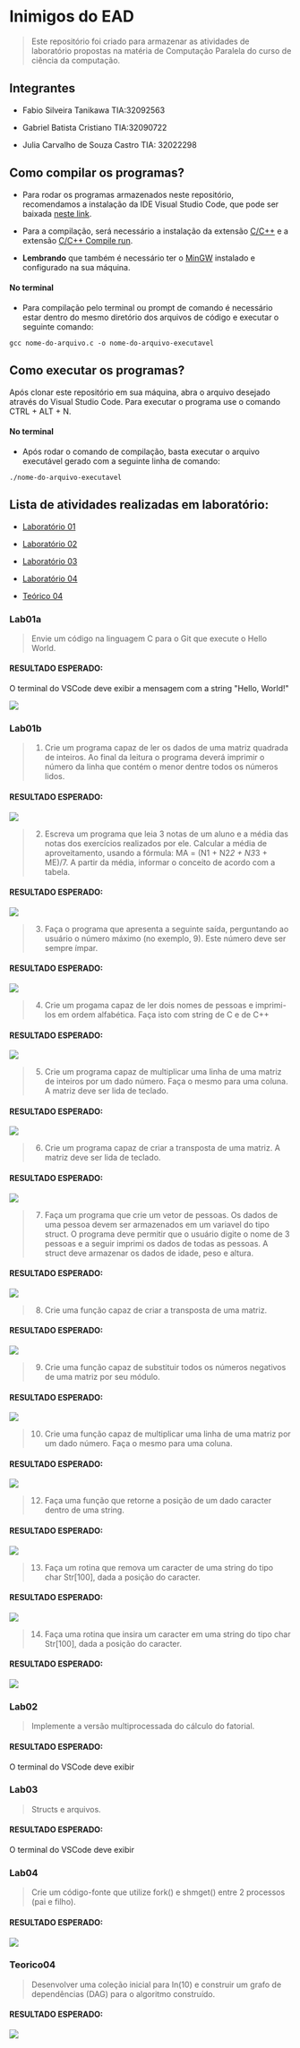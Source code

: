 # Inimigos do EAD

> Este repositório foi criado para armazenar as atividades de laboratório propostas na matéria de Computação Paralela do curso de ciência da computação.

## Integrantes

 - Fabio Silveira Tanikawa TIA:32092563

 - Gabriel Batista Cristiano TIA:32090722 

 - Julia Carvalho de Souza Castro TIA: 32022298

## Como compilar os programas?
 - Para rodar os programas armazenados neste repositório, recomendamos a instalação da IDE Visual Studio Code, que pode ser baixada [neste link](https://code.visualstudio.com).

 - Para a compilação, será necessário a instalação da extensão [C/C++](https://github.com/microsoft/vscode-cpptools) e a extensão [C/C++ Compile run](https://github.com/danielpinto8zz6/c-cpp-compile-run).
 
 - **Lembrando** que também é necessário ter o [MinGW](https://osdn.net/projects/mingw/releases/) instalado e configurado na sua máquina.
 
 #### No terminal 
 - Para compilação pelo terminal ou prompt de comando é necessário estar dentro do mesmo diretório dos arquivos de código e executar o seguinte comando:

` gcc nome-do-arquivo.c -o nome-do-arquivo-executavel `
 

## Como executar os programas?

Após clonar este repositório em sua máquina, abra o arquivo desejado através do Visual Studio Code. Para executar o programa use o comando CTRL + ALT + N.

#### No terminal 
 
 - Após rodar o comando de compilação, basta executar o arquivo executável gerado com a seguinte linha de comando:

` ./nome-do-arquivo-executavel `
 
## Lista de atividades realizadas em laboratório:

- [Laboratório 01](#Lab01)
- [Laboratório 02](#Lab02)
- [Laboratório 03](#Lab03)
- [Laboratório 04](#Lab04)

- [Teórico 04](#Teorico04)

### Lab01a 

> Envie um código na linguagem C para o Git que execute o Hello World.

#### RESULTADO ESPERADO:
O terminal do VSCode deve exibir a mensagem com a string "Hello, World!"

<img src="https://github.com/batistagc/Inimigos-do-EAD-/blob/main/ASSETS/Lab01a-hello.PNG">

### Lab01b

> 1. Crie um programa capaz de ler os dados de uma matriz quadrada de inteiros. Ao final da leitura o programa deverá imprimir o número da linha que contém o menor dentre todos os números lidos.

#### RESULTADO ESPERADO:

<img src="https://github.com/batistagc/Inimigos-do-EAD-/blob/main/ASSETS/Lab01-ex1.PNG">

> 2. Escreva um programa que leia 3 notas de um aluno e a média das notas dos exercícios realizados por ele. Calcular a média de aproveitamento, usando a fórmula: MA = (N1 + N2*2 + N3*3 + ME)/7. A partir da média, informar o conceito de acordo com a tabela.

#### RESULTADO ESPERADO:

<img src="https://github.com/batistagc/Inimigos-do-EAD-/blob/main/ASSETS/Lab01-ex2.PNG">

> 3. Faça o programa que apresenta a seguinte saída, perguntando ao usuário o número máximo (no exemplo, 9). Este número deve ser sempre ímpar.

#### RESULTADO ESPERADO:

<img src="https://github.com/batistagc/Inimigos-do-EAD-/blob/main/ASSETS/Lab01-ex3.PNG">

> 4. Crie um progama capaz de ler dois nomes de pessoas e imprimi-los em ordem alfabética. Faça isto com string de C e de C++

#### RESULTADO ESPERADO:

<img src="https://github.com/batistagc/Inimigos-do-EAD-/blob/main/ASSETS/Lab01-ex4.PNG">

> 5. Crie um programa  capaz de multiplicar uma linha de uma matriz de inteiros por um dado número. Faça o mesmo para uma coluna. A matriz deve ser lida de teclado.

#### RESULTADO ESPERADO:

<img src="https://github.com/batistagc/Inimigos-do-EAD-/blob/main/ASSETS/Lab01-ex5.PNG">

> 6. Crie um programa capaz de criar a transposta de uma matriz. A matriz deve ser lida de teclado.

#### RESULTADO ESPERADO:

<img src="https://github.com/batistagc/Inimigos-do-EAD-/blob/main/ASSETS/Lab01-ex6.PNG">

> 7. Faça um programa que crie um vetor de pessoas. Os dados de uma pessoa devem ser armazenados em um variavel do tipo struct. O programa deve permitir que o usuário digite o nome de 3 pessoas e a seguir imprimi os dados de todas as pessoas. A struct deve armazenar os dados de idade, peso e altura.

#### RESULTADO ESPERADO:

<img src="https://github.com/batistagc/Inimigos-do-EAD-/blob/main/ASSETS/Lab01-ex7.PNG">

> 8. Crie uma função capaz de criar a transposta de uma matriz.

#### RESULTADO ESPERADO:

<img src="https://github.com/batistagc/Inimigos-do-EAD-/blob/main/ASSETS/Lab01-ex8.PNG">

> 9. Crie uma função capaz de substituir todos os números negativos de uma matriz por seu módulo.

#### RESULTADO ESPERADO:

<img src="https://github.com/batistagc/Inimigos-do-EAD-/blob/main/ASSETS/Lab01-ex9.PNG">

> 10. Crie uma função capaz de multiplicar uma linha de uma matriz por um dado número. Faça o mesmo para uma coluna.

#### RESULTADO ESPERADO:

<img src="https://github.com/batistagc/Inimigos-do-EAD-/blob/main/ASSETS/Lab01-ex10.PNG">

> 12. Faça uma função que retorne a posição de um dado caracter dentro de uma string.

#### RESULTADO ESPERADO:

<img src="https://github.com/batistagc/Inimigos-do-EAD-/blob/main/ASSETS/Lab01-ex12.PNG">

> 13. Faça um rotina que remova um caracter de uma string do tipo char Str[100], dada a posição do caracter.

#### RESULTADO ESPERADO:

<img src="https://github.com/batistagc/Inimigos-do-EAD-/blob/main/ASSETS/Lab01-ex13.PNG">

> 14. Faça uma rotina que insira um caracter em uma string do tipo char Str[100], dada a posição do caracter.

#### RESULTADO ESPERADO:

<img src="https://github.com/batistagc/Inimigos-do-EAD-/blob/main/ASSETS/Lab01-ex14.PNG">
 
### Lab02 

> Implemente a versão multiprocessada do cálculo do fatorial.

#### RESULTADO ESPERADO:
O terminal do VSCode deve exibir 

### Lab03 

> Structs e arquivos.

#### RESULTADO ESPERADO:
O terminal do VSCode deve exibir 

### Lab04 

> Crie um código-fonte que utilize fork() e shmget() entre 2 processos (pai e filho).

#### RESULTADO ESPERADO:

<img src="https://github.com/batistagc/Inimigos-do-EAD-/blob/main/ASSETS/Lab04-ex1.PNG">

### Teorico04

> Desenvolver uma coleção inicial para In(10) e construir um grafo de dependências (DAG) para o algoritmo construído.

#### RESULTADO ESPERADO:

<img src="https://github.com/batistagc/Inimigos-do-EAD-/blob/main/ASSETS/Teorico_04.png">
